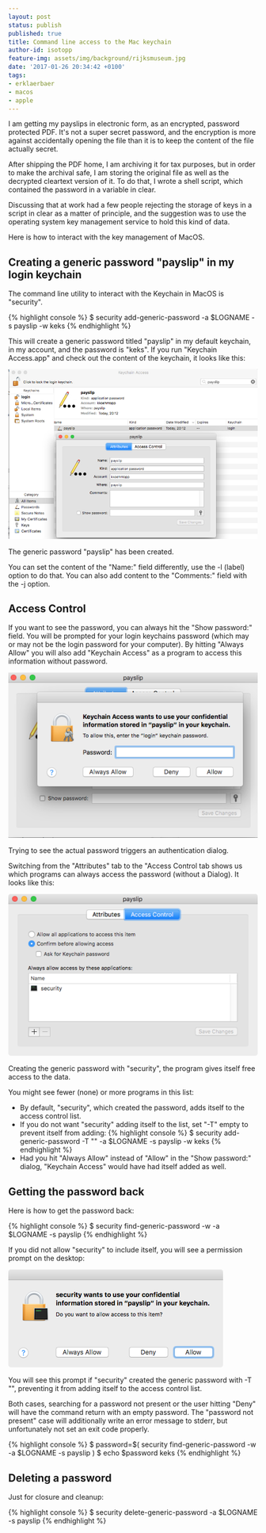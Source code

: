 ```yaml
---
layout: post
status: publish
published: true
title: Command line access to the Mac keychain
author-id: isotopp
feature-img: assets/img/background/rijksmuseum.jpg
date: '2017-01-26 20:34:42 +0100'
tags:
- erklaerbaer
- macos
- apple
---
```

I am getting my payslips in electronic form, as an encrypted, password
protected PDF. It's not a super secret password, and the encryption is more
against accidentally opening the file than it is to keep the content of the
file actually secret. 

After shipping the PDF home, I am archiving it for tax purposes, but in
order to make the archival safe, I am storing the original file as well as
the decrypted cleartext version of it. To do that, I wrote a shell script,
which contained the password in a variable in clear.

Discussing that at work had a few people rejecting the storage of keys in a
script in clear as a matter of principle, and the suggestion was to use the
operating system key management service to hold this kind of data.

Here is how to interact with the key management of MacOS.

## Creating a generic password "payslip" in my login keychain

The command line utility to interact with the Keychain in MacOS is "security". 

{% highlight console %}
$ security add-generic-password -a $LOGNAME -s payslip -w keks 
{% endhighlight %} 

This will create a generic password titled "payslip" in my default keychain,
in my account, and the password is "keks". If you run "Keychain Access.app"
and check out the content of the keychain, it looks like this: 

![](/uploads/2017/01/Bildschirmfoto-2017-01-26-um-20.13.38.png)

The generic password "payslip" has been created.

You can set the content of the "Name:" field differently, use the -l (label)
option to do that. You can also add content to the "Comments:" field with
the -j option.

## Access Control

If you want to see the password, you can always hit the "Show password:"
field. You will be prompted for your login keychains password (which may or
may not be the login password for your computer). By hitting "Always Allow"
you will also add "Keychain Access" as a program to access this information
without password. 

![](/uploads/2017/01/Bildschirmfoto-2017-01-26-um-20.20.16.png)

Trying to see the actual password triggers an authentication
dialog.

Switching from the "Attributes" tab to the "Access Control tab shows us
which programs can always access the password (without a Dialog). It looks
like this:

![](/uploads/2017/01/Bildschirmfoto-2017-01-26-um-20.21.51.png)

Creating the generic password with "security", the program gives itself free
access to the data.

You might see fewer (none) or more programs in this list:

- By default, "security", which created the password, adds itself to the access control list.
- If you do not want "security" adding itself to the list, set "-T" empty to prevent itself from adding: 
{% highlight console %}
$ security add-generic-password -T "" -a $LOGNAME -s payslip -w keks
{% endhighlight %} 
- Had you hit "Always Allow" instead of "Allow" in the "Show password:"
  dialog, "Keychain Access" would have had itself added as well.

## Getting the password back

Here is how to get the password back: 

{% highlight console %}
$ security find-generic-password -w -a $LOGNAME -s payslip
{% endhighlight %}

If you did not allow "security" to include itself, you will see a permission
prompt on the desktop:

![](/uploads/2017/01/Bildschirmfoto-2017-01-26-um-20.28.30.png)

You will see this prompt if "security" created the generic password with -T
"", preventing it from adding itself to the access control list.

Both cases, searching for a password not present or the user hitting "Deny"
will have the command return with an empty password. The "password not
present" case will additionally write an error message to stderr, but
unfortunately not set an exit code properly.

{% highlight console %}
$ password=$( security find-generic-password -w -a $LOGNAME -s payslip ) $ echo $password keks
{% endhighlight %}

## Deleting a password<br />

Just for closure and cleanup: 

{% highlight console %}
$ security delete-generic-password -a $LOGNAME -s payslip
{% endhighlight %}
